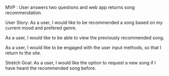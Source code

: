 MVP : User answers two questions and web app returns song recommendation.

User Story:
As a user, I would like to be recommended a song based on my current mood and prefered genre.

As a user, I would like to be able to view the previously recommended song.

As a user, I would like to be engaged with the user input methods, so that I return to the site.

Stretch Goal:
As a user, I would like the option to request a new song if I have heard the recommended song before.
